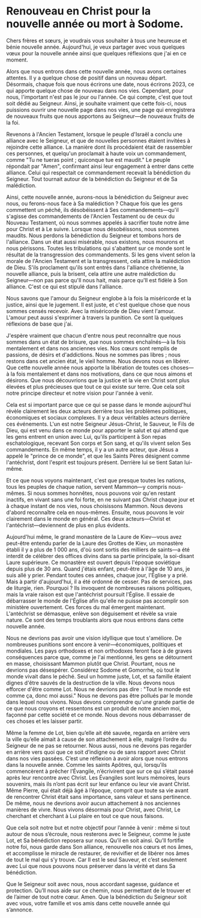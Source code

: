 # Renouveau en Christ pour la nouvelle année ou mort à Sodome.

Chers frères et sœurs, je voudrais vous souhaiter à tous une heureuse et bénie nouvelle année. Aujourd'hui, je veux partager avec vous quelques vœux pour la nouvelle année ainsi que quelques réflexions que j'ai en ce moment.

Alors que nous entrons dans cette nouvelle année, nous avons certaines attentes. Il y a quelque chose de positif dans un nouveau départ. Désormais, chaque fois que nous écrirons une date, nous écrirons 2023, ce qui apporte quelque chose de nouveau dans nos vies. Cependant, pour nous, l'important n'est pas le jour ou l'année. Ce qui compte, c'est que tout soit dédié au Seigneur. Ainsi, je souhaite vraiment que cette fois-ci, nous puissions ouvrir une nouvelle page dans nos vies, une page qui enregistrera de nouveaux fruits que nous apportons au Seigneur—de nouveaux fruits de la foi.

Revenons à l'Ancien Testament, lorsque le peuple d'Israël a conclu une alliance avec le Seigneur, et que de nouvelles personnes étaient invitées à rejoindre cette alliance. La manière dont ils procédaient était de rassembler ces personnes, et quelqu'un proclamait à haute voix un commandement, comme "Tu ne tueras point ; quiconque tue est maudit." Le peuple répondait par "Amen", confirmant ainsi leur engagement à entrer dans cette alliance. Celui qui respectait ce commandement recevait la bénédiction du Seigneur. Tout tournait autour de la bénédiction du Seigneur et de Sa malédiction.

Ainsi, cette nouvelle année, aurons-nous la bénédiction du Seigneur avec nous, ou ferons-nous face à Sa malédiction ? Chaque fois que les gens commettent un péché, ils désobéissent à Ses commandements—qu'il s'agisse des commandements de l'Ancien Testament ou de ceux du Nouveau Testament, où nous sommes appelés à sacrifier toute notre âme pour Christ et à Le suivre. Lorsque nous désobéissons, nous sommes maudits. Nous perdons la bénédiction du Seigneur et tombons hors de l'alliance. Dans un état aussi misérable, nous existons, nous mourons et nous périssons. Toutes les tribulations qui s'abattent sur ce monde sont le résultat de la transgression des commandements. Si les gens vivent selon la morale de l'Ancien Testament et la transgressent, cela attire la malédiction de Dieu. S'ils proclament qu'ils sont entrés dans l'alliance chrétienne, la nouvelle alliance, puis la brisent, cela attire une autre malédiction du Seigneur—non pas parce qu'Il nous hait, mais parce qu'Il est fidèle à Son alliance. C'est ce qui est stipulé dans l'alliance.

Nous savons que l'amour du Seigneur englobe à la fois la miséricorde et la justice, ainsi que le jugement. Il est juste, et c'est quelque chose que nous sommes censés recevoir. Avec la miséricorde de Dieu vient l'amour. L'amour peut aussi s'exprimer à travers la punition. Ce sont là quelques réflexions de base que j'ai.

J'espère vraiment que chacun d'entre nous peut reconnaître que nous sommes dans un état de brisure, que nous sommes enchaînés—à la fois mentalement et dans nos anciennes vies. Nos cœurs sont remplis de passions, de désirs et d'addictions. Nous ne sommes pas libres ; nous restons dans cet ancien état, le vieil homme. Nous devons nous en libérer. Que cette nouvelle année nous apporte la libération de toutes ces choses—à la fois mentalement et dans nos motivations, dans ce que nous aimons et désirons. Que nous découvrions que la justice et la vie en Christ sont plus élevées et plus précieuses que tout ce qui existe sur terre. Que cela soit notre principe directeur et notre vision pour l'année à venir.

Cela est si important parce que ce qui se passe dans le monde aujourd'hui révèle clairement les deux acteurs derrière tous les problèmes politiques, économiques et sociaux complexes. Il y a deux véritables acteurs derrière ces événements. L'un est notre Seigneur Jésus-Christ, le Sauveur, le Fils de Dieu, qui est venu dans ce monde pour apporter le salut et qui attend que les gens entrent en union avec Lui, qu'ils participent à Son repas eschatologique, recevant Son corps et Son sang, et qu'ils vivent selon Ses commandements. En même temps, il y a un autre acteur, que Jésus a appelé le "prince de ce monde", et que les Saints Pères désignent comme l'antéchrist, dont l'esprit est toujours présent. Derrière lui se tient Satan lui-même.

Et ce que nous voyons maintenant, c'est que presque toutes les nations, tous les peuples de chaque nation, servent Mammon—y compris nous-mêmes. Si nous sommes honnêtes, nous pouvons voir qu'en restant inactifs, en vivant sans une foi forte, en ne suivant pas Christ chaque jour et à chaque instant de nos vies, nous choisissons Mammon. Nous devons d'abord reconnaître cela en nous-mêmes. Ensuite, nous pouvons le voir clairement dans le monde en général. Ces deux acteurs—Christ et l'antéchrist—deviennent de plus en plus évidents.

Aujourd'hui même, le grand monastère de la Laure de Kiev—vous avez peut-être entendu parler de la Laure des Grottes de Kiev, un monastère établi il y a plus de 1 000 ans, d'où sont sortis des milliers de saints—a été interdit de célébrer des offices divins dans sa partie principale, la soi-disant Laure supérieure. Ce monastère est ouvert depuis l'époque soviétique depuis plus de 30 ans. Quand j'étais enfant, peut-être à l'âge de 10 ans, je suis allé y prier. Pendant toutes ces années, chaque jour, l'Église y a prié. Mais à partir d'aujourd'hui, il a été ordonné de cesser. Pas de services, pas de liturgie, rien. Pourquoi ? Ils invoquent de nombreuses raisons politiques, mais la vraie raison est que l'antéchrist poursuit l'Église. Il essaie de débarrasser le monde de l'Église afin qu'elle ne puisse pas accomplir son ministère ouvertement. Ces forces du mal émergent maintenant. L'antéchrist se démasque, enlève son déguisement et révèle sa vraie nature. Ce sont des temps troublants alors que nous entrons dans cette nouvelle année.

Nous ne devrions pas avoir une vision idyllique que tout s'améliore. De nombreuses punitions sont encore à venir—économiques, politiques et mondiales. Les pays orthodoxes et non orthodoxes feront face à de graves conséquences parce que, comme je l'ai mentionné, les gens se détournent en masse, choisissant Mammon plutôt que Christ. Pourtant, nous ne devrions pas désespérer. Considérez Sodome et Gomorrhe, où tout le monde vivait dans le péché. Seul un homme juste, Lot, et sa famille étaient dignes d'être sauvés de la destruction de la ville. Nous devons nous efforcer d'être comme Lot. Nous ne devrions pas dire : "Tout le monde est comme ça, donc moi aussi." Nous ne devons pas être pollués par le monde dans lequel nous vivons. Nous devons comprendre qu'une grande partie de ce que nous croyons et ressentons est un produit de notre ancien moi, façonné par cette société et ce monde. Nous devons nous débarrasser de ces choses et les laisser partir.

Même la femme de Lot, bien qu’elle ait été sauvée, regarda en arrière vers la ville qu’elle aimait à cause de son attachement à elle, malgré l’ordre du Seigneur de ne pas se retourner. Nous aussi, nous ne devons pas regarder en arrière vers quoi que ce soit d’indigne ou de sans rapport avec Christ dans nos vies passées. C’est une réflexion à avoir alors que nous entrons dans la nouvelle année. Comme les saints Apôtres, qui, lorsqu’ils commencèrent à prêcher l’Évangile, n’écrivirent que sur ce qui s’était passé après leur rencontre avec Christ. Les Évangiles sont leurs mémoires, leurs souvenirs, mais ils n’ont pas écrit sur leur enfance ou leur vie avant Christ. Même Pierre, qui était déjà âgé à l’époque, comprit que toute sa vie avant de rencontrer Christ était sans importance, sans valeur et sans pertinence. De même, nous ne devrions avoir aucun attachement à nos anciennes manières de vivre. Nous vivons désormais pour Christ, avec Christ, Le cherchant et cherchant à Lui plaire en tout ce que nous faisons.

Que cela soit notre but et notre objectif pour l’année à venir : même si tout autour de nous s’écroule, nous resterons avec le Seigneur, comme le juste Lot, et Sa bénédiction reposera sur nous. Qu’il en soit ainsi. Qu’Il fortifie notre foi, nous garde dans Son alliance, renouvelle nos cœurs et nos âmes, et accomplisse le miracle de restaurer, de revivifier et de libérer nos âmes de tout le mal qui s’y trouve. Car Il est le seul Sauveur, et c’est seulement avec Lui que nous pouvons nous préserver dans la vérité et dans Sa bénédiction.

Que le Seigneur soit avec nous, nous accordant sagesse, guidance et protection. Qu’Il nous aide sur ce chemin, nous permettant de le trouver et de l’aimer de tout notre cœur. Amen. Que la bénédiction du Seigneur soit avec vous, votre famille et vos amis dans cette nouvelle année qui s’annonce.

